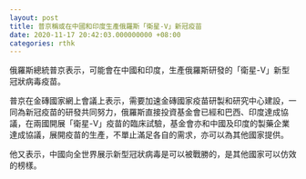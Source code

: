 ```yaml
---
layout: post
title: 普京稱或在中國和印度生產俄羅斯「衛星-V」新冠疫苗
date: 2020-11-17 20:42:03.000000000 +08:00
categories: rthk
---
```


俄羅斯總統普京表示，可能會在中國和印度，生產俄羅斯研發的「衛星-V」新型冠狀病毒疫苗。

普京在金磚國家網上會議上表示，需要加速金磚國家疫苗研製和研究中心建設，一同為新冠疫苗的研發共同努力，俄羅斯直接投資基金會已經和巴西、印度達成協議，在兩國開展「衛星-V」疫苗的臨床試驗，基金會亦和中國及印度的製藥企業達成協議，展開疫苗的生產，不單止滿足各自的需求，亦可以為其他國家提供。

他又表示，中國向全世界展示新型冠狀病毒是可以被戰勝的，是其他國家可以仿效的榜樣。
